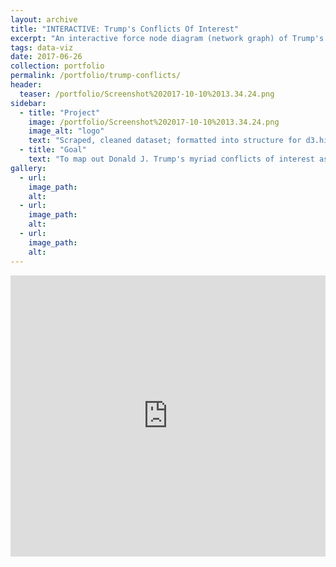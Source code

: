 ```yaml
---
layout: archive
title: "INTERACTIVE: Trump's Conflicts Of Interest"
excerpt: "An interactive force node diagram (network graph) of Trump's conflicts of interest."
tags: data-viz
date: 2017-06-26
collection: portfolio
permalink: /portfolio/trump-conflicts/
header:
  teaser: /portfolio/Screenshot%202017-10-10%2013.34.24.png
sidebar:
  - title: "Project"
    image: /portfolio/Screenshot%202017-10-10%2013.34.24.png
    image_alt: "logo"
    text: "Scraped, cleaned dataset; formatted into structure for d3.hierarchy; coded d3.js visualization"
  - title: "Goal"
    text: "To map out Donald J. Trump's myriad conflicts of interest as President."
gallery:
  - url: 
    image_path: 
    alt:
  - url:
    image_path:
    alt:
  - url:
    image_path:
    alt:
---
```


<iframe src="http://onodo.org/visualizations/8478/embed/" width="100%" height="450px" scrolling="no" marginheight="0" frameborder="0" allowfullscreen></iframe>


